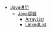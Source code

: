 * [Java进阶](/Java/Java进阶/)
    * [Java容器](/Java/Java进阶/Java容器/)
        * [ArrayList](/Java/Java进阶/Java容器/ArrayList)
        * [LinkedList](/Java/Java进阶/Java容器/LinkedList)


